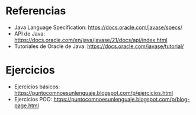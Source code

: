 # Referencias

- Java Language Specification: https://docs.oracle.com/javase/specs/
- API de Java: https://docs.oracle.com/en/java/javase/21/docs/api/index.html
- Tutoriales de Oracle de Java: https://docs.oracle.com/javase/tutorial/

# Ejercicios

- Ejercicios básicos: https://puntocomnoesunlenguaje.blogspot.com/p/ejercicios.html
- Ejercicios POO: https://puntocomnoesunlenguaje.blogspot.com/p/blog-page.html
  
